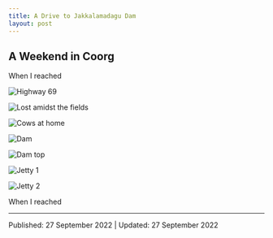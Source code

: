 ```yaml
---
title: A Drive to Jakkalamadagu Dam
layout: post
---
```





##  A Weekend in Coorg


When I reached 


![Highway 69](https://drive.google.com/uc?export=download&id=1Jn32AtU1LSvnuTLIBXqERpQNtMy9Su54)


![Lost amidst the fields](https://drive.google.com/uc?export=download&id=1OjXODdBsJpEEV2VnNBKLMncNZE5zf4vY)

![Cows at home](https://drive.google.com/uc?export=download&id=183sGcpuwY_A0tPnuEt7vZ_z-vZF_YC_w)



![Dam](https://drive.google.com/uc?export=download&id=1iCjj3yJEhUq9Kn-mkhTTs-suZxlhRXFZ)


![Dam top](https://drive.google.com/uc?export=download&id=17xWwN0SuvkzKqZdYwdAUsEKLlONETb9P)

![Jetty 1](https://drive.google.com/uc?export=download&id=1-SEy9S7-zT3TR-MmQ9md2XBWI7JGPffP)

![Jetty 2](https://drive.google.com/uc?export=download&id=1T466zQ1BTgCyvkql6SyvZVQlyLgCZtkP)


When I reached 


---------------------
Published: 27 September 2022 | Updated: 27 September 2022




